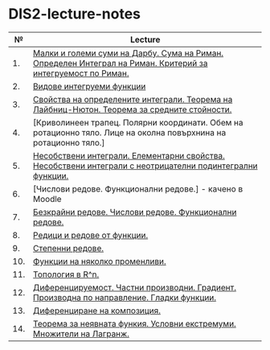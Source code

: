 # DIS2-lecture-notes

| №   | Lecture                                                        |
| --- | -------------------------------------------------------------- |
| 1.  | [Малки и големи суми на Дарбу. Сума на Риман. Определен Интеграл на Риман. Критерий за интегруемост по Риман.](./TeX_files/lecture01.pdf) |
| 2.  | [Видове интегруеми функции](./TeX_files/lecture02.pdf)          |
| 3.  | [Свойства на определените интеграли. Теорема на Лайбниц-Нютон. Теорема за средните стойности.](./TeX_files/lecture03.pdf) |
| 4.  | [Криволинеен трапец. Полярни координати. Обем на ротационно тяло. Лице на околна повърхнина на ротационно тяло.] |
| 5.  | [Несобствени интеграли. Елементарни свойства. Несобствени интеграли с неотрицателни подинтегрални функции.](./TeX_files/lecture05.pdf) |
| 6.  | [Числови редове. Функционални редове.] - качено в Moodle|
| 7.  | [Безкрайни редове. Числови редове. Функционални редове.](./TeX_files/lecture07.pdf) |
| 8.  | [Редици и редове от функции.](./TeX_files/lecture08.pdf)|
| 9.  | [Степенни редове.](./TeX_files/lecture09.pdf) |
| 10. | [Функции на няколко променливи.](./TeX_files/lecture10) |
| 11. | [Топология в R^n.](./TeX_files/lecture11) |
| 12. | [Диференцируемост. Частни производни. Градиент. Производна по направление. Гладки функции.](./TeX_files/lecture12) |
| 13. | [Диференциране на композиция.](./TeX_files/lecture13) |
| 14. | [Теорема за неявната функия. Условни екстремуми. Множители на Лагранж.](./TeX_files/lecture14) |
